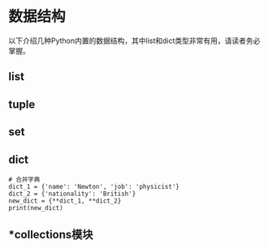 # 数据结构

以下介绍几种Python内置的数据结构，其中list和dict类型非常有用，请读者务必掌握。

## list

## tuple

## set

## dict

    # 合并字典
    dict_1 = {'name': 'Newton', 'job': 'physicist'}
    dict_2 = {'nationality': 'British'}
    new_dict = {**dict_1, **dict_2}
    print(new_dict)

## *collections模块
